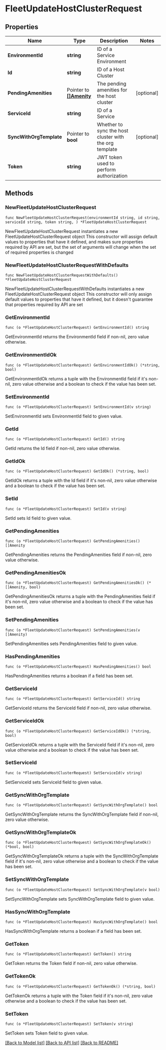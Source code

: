 # FleetUpdateHostClusterRequest

## Properties

Name | Type | Description | Notes
------------ | ------------- | ------------- | -------------
**EnvironmentId** | **string** | ID of a Service Environment | 
**Id** | **string** | ID of a Host Cluster | 
**PendingAmenities** | Pointer to [**[]Amenity**](Amenity.md) | The pending amenities for the host cluster | [optional] 
**ServiceId** | **string** | ID of a Service | 
**SyncWithOrgTemplate** | Pointer to **bool** | Whether to sync the host cluster with the org template | [optional] 
**Token** | **string** | JWT token used to perform authorization | 

## Methods

### NewFleetUpdateHostClusterRequest

`func NewFleetUpdateHostClusterRequest(environmentId string, id string, serviceId string, token string, ) *FleetUpdateHostClusterRequest`

NewFleetUpdateHostClusterRequest instantiates a new FleetUpdateHostClusterRequest object
This constructor will assign default values to properties that have it defined,
and makes sure properties required by API are set, but the set of arguments
will change when the set of required properties is changed

### NewFleetUpdateHostClusterRequestWithDefaults

`func NewFleetUpdateHostClusterRequestWithDefaults() *FleetUpdateHostClusterRequest`

NewFleetUpdateHostClusterRequestWithDefaults instantiates a new FleetUpdateHostClusterRequest object
This constructor will only assign default values to properties that have it defined,
but it doesn't guarantee that properties required by API are set

### GetEnvironmentId

`func (o *FleetUpdateHostClusterRequest) GetEnvironmentId() string`

GetEnvironmentId returns the EnvironmentId field if non-nil, zero value otherwise.

### GetEnvironmentIdOk

`func (o *FleetUpdateHostClusterRequest) GetEnvironmentIdOk() (*string, bool)`

GetEnvironmentIdOk returns a tuple with the EnvironmentId field if it's non-nil, zero value otherwise
and a boolean to check if the value has been set.

### SetEnvironmentId

`func (o *FleetUpdateHostClusterRequest) SetEnvironmentId(v string)`

SetEnvironmentId sets EnvironmentId field to given value.


### GetId

`func (o *FleetUpdateHostClusterRequest) GetId() string`

GetId returns the Id field if non-nil, zero value otherwise.

### GetIdOk

`func (o *FleetUpdateHostClusterRequest) GetIdOk() (*string, bool)`

GetIdOk returns a tuple with the Id field if it's non-nil, zero value otherwise
and a boolean to check if the value has been set.

### SetId

`func (o *FleetUpdateHostClusterRequest) SetId(v string)`

SetId sets Id field to given value.


### GetPendingAmenities

`func (o *FleetUpdateHostClusterRequest) GetPendingAmenities() []Amenity`

GetPendingAmenities returns the PendingAmenities field if non-nil, zero value otherwise.

### GetPendingAmenitiesOk

`func (o *FleetUpdateHostClusterRequest) GetPendingAmenitiesOk() (*[]Amenity, bool)`

GetPendingAmenitiesOk returns a tuple with the PendingAmenities field if it's non-nil, zero value otherwise
and a boolean to check if the value has been set.

### SetPendingAmenities

`func (o *FleetUpdateHostClusterRequest) SetPendingAmenities(v []Amenity)`

SetPendingAmenities sets PendingAmenities field to given value.

### HasPendingAmenities

`func (o *FleetUpdateHostClusterRequest) HasPendingAmenities() bool`

HasPendingAmenities returns a boolean if a field has been set.

### GetServiceId

`func (o *FleetUpdateHostClusterRequest) GetServiceId() string`

GetServiceId returns the ServiceId field if non-nil, zero value otherwise.

### GetServiceIdOk

`func (o *FleetUpdateHostClusterRequest) GetServiceIdOk() (*string, bool)`

GetServiceIdOk returns a tuple with the ServiceId field if it's non-nil, zero value otherwise
and a boolean to check if the value has been set.

### SetServiceId

`func (o *FleetUpdateHostClusterRequest) SetServiceId(v string)`

SetServiceId sets ServiceId field to given value.


### GetSyncWithOrgTemplate

`func (o *FleetUpdateHostClusterRequest) GetSyncWithOrgTemplate() bool`

GetSyncWithOrgTemplate returns the SyncWithOrgTemplate field if non-nil, zero value otherwise.

### GetSyncWithOrgTemplateOk

`func (o *FleetUpdateHostClusterRequest) GetSyncWithOrgTemplateOk() (*bool, bool)`

GetSyncWithOrgTemplateOk returns a tuple with the SyncWithOrgTemplate field if it's non-nil, zero value otherwise
and a boolean to check if the value has been set.

### SetSyncWithOrgTemplate

`func (o *FleetUpdateHostClusterRequest) SetSyncWithOrgTemplate(v bool)`

SetSyncWithOrgTemplate sets SyncWithOrgTemplate field to given value.

### HasSyncWithOrgTemplate

`func (o *FleetUpdateHostClusterRequest) HasSyncWithOrgTemplate() bool`

HasSyncWithOrgTemplate returns a boolean if a field has been set.

### GetToken

`func (o *FleetUpdateHostClusterRequest) GetToken() string`

GetToken returns the Token field if non-nil, zero value otherwise.

### GetTokenOk

`func (o *FleetUpdateHostClusterRequest) GetTokenOk() (*string, bool)`

GetTokenOk returns a tuple with the Token field if it's non-nil, zero value otherwise
and a boolean to check if the value has been set.

### SetToken

`func (o *FleetUpdateHostClusterRequest) SetToken(v string)`

SetToken sets Token field to given value.



[[Back to Model list]](../README.md#documentation-for-models) [[Back to API list]](../README.md#documentation-for-api-endpoints) [[Back to README]](../README.md)


